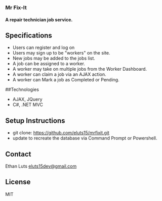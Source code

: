 ### Mr Fix-It
#### A repair technician job service.

## Specifications
* Users can register and log on
* Users may sign up to be "workers" on the site.
* New jobs may be added to the jobs list.
* A job can be assigned to a worker.
* A worker may take on multiple jobs from the Worker Dashboard.
* A worker can claim a job via an AJAX action.
* A worker can Mark a job as Completed or Pending.

##Technologies
* AJAX, JQuery
* C#, .NET MVC

## Setup Instructions
* git clone: https://github.com/eluts15/mrfixit.git
* update to recreate the database via Command Prompt or Powershell.

## Contact
Ethan Luts
eluts15dev@gmail.com

## License
MIT

